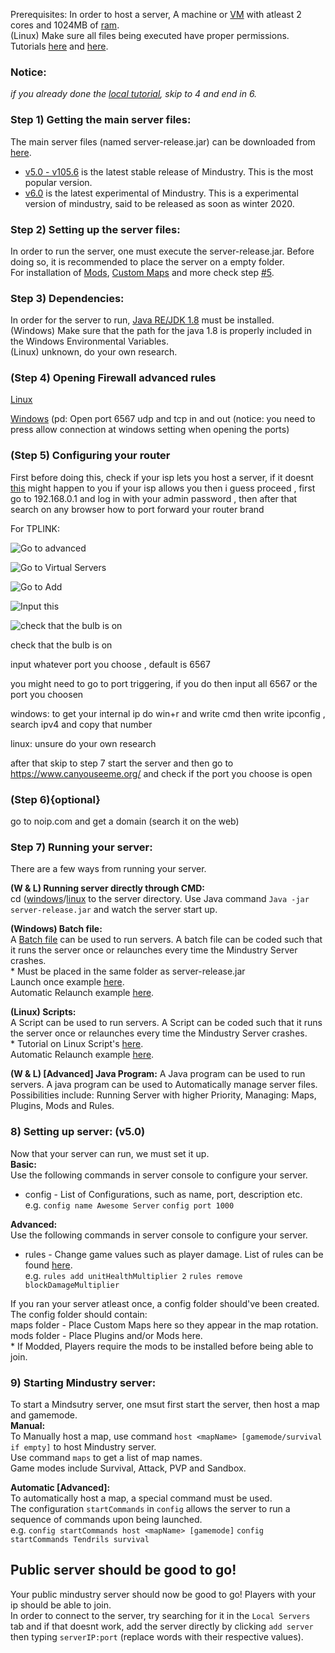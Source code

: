 Prerequisites:
In order to host a server, A machine or [VM](https://en.wikipedia.org/wiki/Virtual_machine) with atleast 2 cores and 1024MB of [ram](https://en.wikipedia.org/wiki/Random-access_memory).  
(Linux) Make sure all files being executed have proper permissions. Tutorials [here](https://www.guru99.com/file-permissions.html) and [here](https://www.tutorialspoint.com/unix/unix-file-permission.htm).

### Notice: 
*if you already done the [local tutorial](https://github.com/L0615T1C5-216AC-9437/ChaoticNeutral/blob/master/wiki/tutorials/%5BTutorial%5D%20Hosting%20a%20Mindustry%20Server%20(local)/%5BTutorial%5D%20Hosting%20a%20Mindustry%20Server%20(local).md), skip to 4 and end in 6.*

### Step 1) Getting the main server files:  
The main server files (named server-release.jar) can be downloaded from [here](https://github.com/Anuken/Mindustry/releases).  
* [v5.0 - v105.6](https://github.com/Anuken/Mindustry/releases/tag/v104.6) is the latest stable release of Mindustry. This is the most popular version.  
* [v6.0](https://github.com/Anuken/Mindustry/releases/) is the latest experimental of Mindustry. This is a experimental version of mindustry, said to be released as soon as winter 2020.

### Step 2) Setting up the server files:  
In order to run the server, one must execute the server-release.jar. Before doing so, it is recommended to place the server on a empty folder.  
For installation of [Mods](https://github.com/topics/mindustry-mod), [Custom Maps](https://steamcommunity.com/workshop/browse/?appid=1127400&requiredtags[]=map) and more check step [#5](#5-setting-up-server-v50).

### Step 3) Dependencies:
In order for the server to run, [Java RE/JDK 1.8](https://www.oracle.com/java/technologies/javase-jre8-downloads.html) must be installed.  
(Windows) Make sure that the path for the java 1.8 is properly included in the Windows Environmental Variables.  
(Linux) unknown, do your own research. 

### (Step 4) Opening Firewall advanced rules
[Linux](https://www.journaldev.com/34113/opening-a-port-on-linux)

[Windows](https://www.tomshardware.com/news/how-to-open-firewall-ports-in-windows-10,36451.html) (pd:
Open port 6567 udp and tcp in and out (notice: you need to press allow connection at windows setting when opening the ports)

### (Step 5) Configuring your router
First before doing this, check if your isp lets you host a server, if it doesnt [this](https://cdn.discordapp.com/attachments/661637296314908717/785583384465244200/unknown.png) might happen to you
if your isp allows you then i guess proceed , first go to 192.168.0.1 and log in with your admin password , then after that search on any browser how to port forward your router brand

For TPLINK:

![Go to advanced](https://cdn.discordapp.com/attachments/712800219598684192/785584843362271242/unknown.png)

![Go to Virtual Servers](https://cdn.discordapp.com/attachments/712800219598684192/785584939428085775/unknown.png)

![Go to Add](https://cdn.discordapp.com/attachments/712800219598684192/785585181805117550/unknown.png)

![Input this](https://cdn.discordapp.com/attachments/712800219598684192/785585148719792138/unknown.png)

![check that the bulb is on](https://cdn.discordapp.com/attachments/712800219598684192/785594115546415144/unknown.png)

check that the bulb is on

input whatever port you choose , default is 6567

you might need to go to port triggering, if you do then input all 6567 or the port you choosen

windows: to get your internal ip do win+r and write cmd then write ipconfig , search ipv4 and copy that number

linux: unsure do your own research

after that skip to step 7 start the server and then go to https://www.canyouseeme.org/ and check if the port you choose is open

### (Step 6){optional}
go to noip.com and get a domain (search it on the web)

### Step 7) Running your server:
There are a few ways from running your server.  
  
**(W & L) Running server directly through CMD:**  
cd ([windows](https://docs.microsoft.com/en-us/windows-server/administration/windows-commands/cd)/[linux](https://linuxize.com/post/linux-cd-command/) to the server directory. Use Java command `Java -jar server-release.jar` and watch the server start up. 
 
**(Windows) Batch file:**  
A [Batch file](https://www.windowscentral.com/how-create-and-run-batch-file-windows-10) can be used to run servers. A batch file can be coded such that it runs the server once or relaunches every time the Mindustry Server crashes.  
\* Must be placed in the same folder as server-release.jar  
Launch once example [here](https://github.com/L0615T1C5-216AC-9437/ChaoticNeutral/blob/master/wiki/tutorials/%5BTutorial%5D%20Hosting%20a%20Mindustry%20Server%20(local)/server.bat).  
Automatic Relaunch example [here](https://github.com/L0615T1C5-216AC-9437/ChaoticNeutral/blob/master/wiki/tutorials/%5BTutorial%5D%20Hosting%20a%20Mindustry%20Server%20(local)/server%20auto.bat).

**(Linux) Scripts:**  
A Script can be used to run servers. A Script can be coded such that it runs the server once or relaunches every time the Mindustry Server crashes.  
\* Tutorial on Linux Script's [here](https://www.cyberciti.biz/faq/howto-run-a-script-in-linux/).  
Automatic Relaunch example [here](https://github.com/Anuken/Mindustry/blob/master/server/run-jar).  

**(W & L) [Advanced] Java Program:**
A Java program can be used to run servers. A java program can be used to Automatically manage server files.  
Possibilities include: Running Server with higher Priority, Managing: Maps, Plugins, Mods and Rules.  

### 8) Setting up server: (v5.0)
Now that your server can run, we must set it up.  
**Basic:**  
Use the following commands in server console to configure your server.  
* config - List of Configurations, such as name, port, description etc.  
e.g. `config name Awesome Server` `config port 1000`

**Advanced:**  
Use the following commands in server console to configure your server.  
* rules - Change game values such as player damage. List of rules can be found [here](https://github.com/Anuken/Mindustry/blob/master/core/src/mindustry/game/Rules.java).  
e.g. `rules add unitHealthMultiplier 2` `rules remove blockDamageMultiplier`

If you ran your server atleast once, a config folder should've been created.  
The config folder should contain:  
maps folder - Place Custom Maps here so they appear in the map rotation.  
mods folder - Place Plugins and/or Mods here.  
\* If Modded, Players require the mods to be installed before being able to join.

### 9) Starting Mindustry server:
To start a Mindsutry server, one msut first start the server, then host a map and gamemode.  
**Manual:**  
To Manually host a map, use command `host <mapName> [gamemode/survival if empty]` to host Mindustry server.  
Use command `maps` to get a list of map names.  
Game modes include Survival, Attack, PVP and Sandbox.  

**Automatic [Advanced]:**  
To automatically host a map, a special command must be used.  
The configuration `startCommands` in `config` allows the server to run a sequence of commands upon being launched.  
e.g. `config startCommands host <mapName> [gamemode]` `config startCommands Tendrils survival`


## Public server should be good to go!
Your public mindustry server should now be good to go! Players with your ip should be able to join.  
In order to connect to the server, try searching for it in the `Local Servers` tab and if that doesnt work, add the server directly by clicking `add server` then typing `serverIP:port` (replace words with their respective values).
